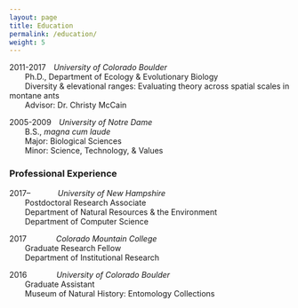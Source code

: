 ```yaml
---
layout: page
title: Education
permalink: /education/
weight: 5
---
```


2011-2017&emsp;*University of Colorado Boulder*  
&emsp;&emsp;Ph.D., Department of Ecology & Evolutionary Biology  
&emsp;&emsp;Diversity & elevational ranges: Evaluating theory across spatial scales in montane ants  
&emsp;&emsp;Advisor: Dr. Christy McCain  

2005-2009&emsp;*University of Notre Dame*  
&emsp;&emsp;B.S., *magna cum laude*  
&emsp;&emsp;Major: Biological Sciences  
&emsp;&emsp;Minor: Science, Technology, & Values  

### Professional Experience  
2017–&emsp;&emsp;&emsp;&ensp;*University of New Hampshire*  
&emsp;&emsp;Postdoctoral Research Associate  
&emsp;&emsp;Department of Natural Resources & the Environment  
&emsp;&emsp;Department of Computer Science  

2017&nbsp;&emsp;&emsp;&ensp;&emsp;*Colorado Mountain College*  
&emsp;&emsp;Graduate Research Fellow  
&emsp;&emsp;Department of Institutional Research  

2016&nbsp;&emsp;&emsp;&ensp;&emsp;*University of Colorado Boulder*  
&emsp;&emsp;Graduate Assistant  
&emsp;&emsp;Museum of Natural History: Entomology Collections  


